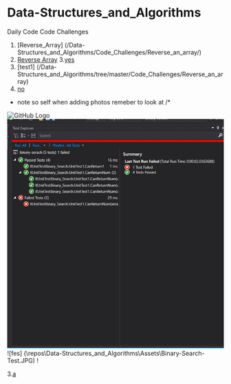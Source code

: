 # Data-Structures_and_Algorithms
Daily Code Code Challenges 
1. [Reverse_Array] (/Data-Structures_and_Algorithms/Code_Challenges/Reverse_an_array/)
2. [Reverse Array](../Data-Structures_and_Algorithms/Code_Challenges/Reverse_an_array)
3.[yes](Data-Structures_and_Algorithms/Code_Challenges/Reverse_an_array/)
4. [test1] (/Data-Structures_and_Algorithms/tree/master/Code_Challenges/Reverse_an_array)
5. [no](Data-Structures_and_Algorithms/Code_Challenges/Reverse_an_array/)

* note so self when adding photos remeber to look at /*

![GitHub Logo](\Data-Structures_and_Algorithms\Assets\Binary-Search-Test.JPG)
![file](/Assets/Binary-Search-Test.JPG)
![fes] (\repos\Data-Structures_and_Algorithms\Assets\Binary-Search-Test.JPG)
!

3.[a](/Code_Challenges/Reverse_an_array)
